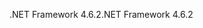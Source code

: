<span data-ttu-id="c122c-101">.NET Framework 4.6.2</span><span class="sxs-lookup"><span data-stu-id="c122c-101">.NET Framework 4.6.2</span></span>